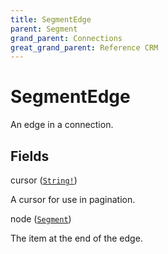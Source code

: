 ```yaml
---
title: SegmentEdge
parent: Segment
grand_parent: Connections
great_grand_parent: Reference CRM
---
```


# SegmentEdge

An edge in a connection.

## Fields

<div class="field-entry ">
  <span id="cursor" class="field-name anchored">cursor (<code><a href="/docs/reference_crm/scalar/string">String!</a></code>)</span>

  <div class="description-wrapper">
   <p>A cursor for use in pagination.</p>

  </div>
</div>

<div class="field-entry ">
  <span id="node" class="field-name anchored">node (<code><a href="/docs/reference_crm/object/segment">Segment</a></code>)</span>

  <div class="description-wrapper">
   <p>The item at the end of the edge.</p>

  </div>
</div>

